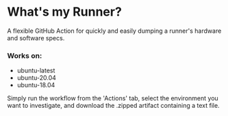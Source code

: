 # What's my Runner?
A flexible GitHub Action for quickly and easily dumping a runner's hardware and software specs.

### Works on:
* ubuntu-latest
* ubuntu-20.04
* ubuntu-18.04

Simply run the workflow from the 'Actions' tab, select the environment you want to investigate, and download the .zipped artifact containing a text file. 
